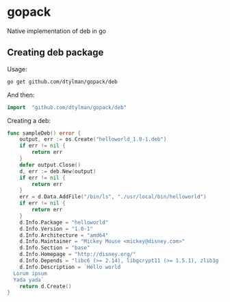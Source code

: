 # gopack
Native implementation of deb in go

## Creating deb package

Usage:
```sh
go get github.com/dtylman/gopack/deb
```
And then: 
```go
import	"github.com/dtylman/gopack/deb"
```

Creating a deb:

```go
func sampleDeb() error {
	output, err := os.Create("helloworld_1.0-1.deb")
	if err != nil {
		return err
	}
	defer output.Close()
	d, err := deb.New(output)
	if err != nil {
		return err
	}
	err = d.Data.AddFile("/bin/ls", "./usr/local/bin/helloworld")
	if err != nil {
		return err
	}
	d.Info.Package = "helloworld"
	d.Info.Version = "1.0-1"
	d.Info.Architecture = "amd64"
	d.Info.Maintainer = "Mickey Mouse <mickey@disney.com>"
	d.Info.Section = "base"
	d.Info.Homepage = "http://disney.org/"
	d.Info.Depends = "libc6 (>= 2.14), libgcrypt11 (>= 1.5.1), zlib1g (>= 1:1.1.4)"
	d.Info.Description = `Hello world
  Lorum ipsum
  Yada yada`
	return d.Create()
}
```

